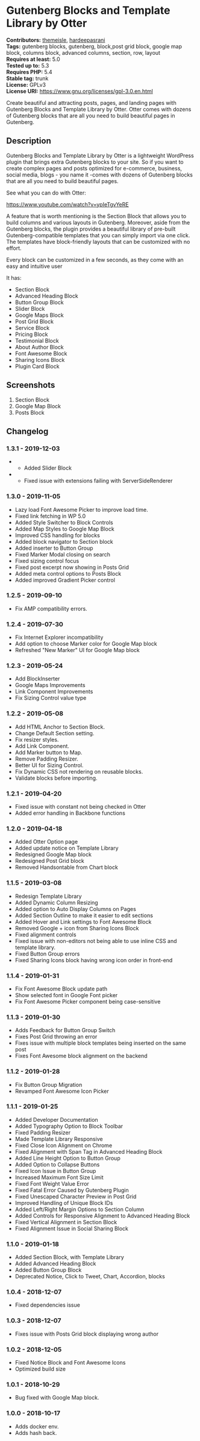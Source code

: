 # Gutenberg Blocks and Template Library by Otter #
**Contributors:** [themeisle](https://profiles.wordpress.org/themeisle), [hardeepasrani](https://profiles.wordpress.org/hardeepasrani)  
**Tags:** gutenberg blocks, gutenberg, block,post grid block, google map block, columns block, advanced columns, section, row, layout  
**Requires at least:** 5.0      
**Tested up to:** 5.3    
**Requires PHP:** 5.4    
**Stable tag:** trunk  
**License:** GPLv3    
**License URI:** https://www.gnu.org/licenses/gpl-3.0.en.html    

Create beautiful and attracting posts, pages, and landing pages with Gutenberg Blocks and Template Library by Otter. Otter comes with dozens of Gutenberg blocks that are all you need to build beautiful pages in Gutenberg.

## Description ##

Gutenberg Blocks and Template Library by Otter is a lightweight WordPress plugin that brings extra Gutenberg blocks to your site. So if you want to create complex pages and posts optimized for e-commerce, business, social media, blogs - you name it -comes with dozens of Gutenberg blocks that are all you need to build beautiful pages.

See what you can do with Otter:

https://www.youtube.com/watch?v=ypIeTgvYeRE

A feature that is worth mentioning is the Section Block that allows you to build columns and various layouts in Gutenberg. Moreover, aside from the Gutenberg blocks, the plugin provides a beautiful library of pre-built Gutenberg-compatible templates that you can simply import via one click. The templates have block-friendly layouts that can be customized with no effort.

Every block can be customized in a few seconds, as they come with an easy and intuitive user 

It has:

- Section Block
- Advanced Heading Block
- Button Group Block
- Slider Block
- Google Maps Block
- Post Grid Block
- Service Block
- Pricing Block
- Testimonial Block
- About Author Block
- Font Awesome Block
- Sharing Icons Block
- Plugin Card Block

## Screenshots ##

1. Section Block
2. Google Map Block
3. Posts Block

## Changelog ##
### 1.3.1 - 2019-12-03  ###

* - Added Slider Block
* - Fixed issue with extensions failing with ServerSideRenderer


### 1.3.0 - 2019-11-05  ###

* Lazy load Font Awesome Picker to improve load time.
* Fixed link fetching in WP 5.0
* Added Style Switcher to Block Controls
* Added Map Styles to Google Map Block
* Improved CSS handling for blocks
* Added block navigator to Section block
* Added inserter to Button Group
* Fixed Marker Modal closing on search
* Fixed sizing control focus
* Fixed post excerpt now showing in Posts Grid
* Added meta control options to Posts Block
* Added improved Gradient Picker control


### 1.2.5 - 2019-09-10  ###

* Fix AMP compatibility errors.


### 1.2.4 - 2019-07-30  ###

* Fix Internet Explorer incompatibility
* Add option to choose Marker color for Google Map block
* Refreshed "New Marker" UI for Google Map block


### 1.2.3 - 2019-05-24  ###

* Add BlockInserter
* Google Maps Improvements
* Link Component Improvements
* Fix Sizing Control value type


### 1.2.2 - 2019-05-08  ###

* Add HTML Anchor to Section Block.
* Change Default Section setting.
* Fix resizer styles.
* Add Link Component.
* Add Marker button to Map.
* Remove Padding Resizer.
* Better UI for Sizing Control.
* Fix Dynamic CSS not rendering on reusable blocks.
* Validate blocks before importing.


### 1.2.1 - 2019-04-20  ###

* Fixed issue with constant not being checked in Otter
* Added error handling in Backbone functions

### 1.2.0 - 2019-04-18  ###

* Added Otter Option page
* Added update notice on Template Library
* Redesigned Google Map block
* Redesigned Post Grid block
* Removed Handsontable from Chart block


### 1.1.5 - 2019-03-08  ###

* Redesign Template Library
* Added Dynamic Column Resizing
* Added option to Auto Display Columns on Pages
* Added Section Outline to make it easier to edit sections
* Added Hover and Link settings to Font Awesome Block
* Removed Google + icon from Sharing Icons Block
* Fixed alignment controls
* Fixed issue with non-editors not being able to use inline CSS and template library.
* Fixed Button Group errors
* Fixed Sharing Icons block having wrong icon order in front-end

### 1.1.4 - 2019-01-31  ###

* Fix Font Awesome Block update path
* Show selected font in Google Font picker
* Fix Font Awesome Picker component being case-sensitive

### 1.1.3 - 2019-01-30  ###

* Adds Feedback for Button Group Switch
* Fixes Post Grid throwing an error
* Fixes issue with multiple block templates being inserted on the same post
* Fixes Font Awesome block alignment on the backend

### 1.1.2 - 2019-01-28  ###

* Fix Button Group Migration
* Revamped Font Awesome Icon Picker

### 1.1.1 - 2019-01-25  ###

* Added Developer Documentation
* Added Typography Option to Block Toolbar
* Fixed Padding Resizer
* Made Template Library Responsive
* Fixed Close Icon Alignment on Chrome
* Fixed Alignment with Span Tag in Advanced Heading Block
* Added Line Height Option to Button Group
* Added Option to Collapse Buttons
* Fixed Icon Issue in Button Group
* Increased Maximum Font Size Limit
* Fixed Font Weight Value Error
* Fixed Fatal Error Caused by Gutenberg Plugin
* Fixed Unescaped Character Preview in Post Grid
* Improved Handling of Unique Block IDs
* Added Left/Right Margin Options to Section Column
* Added Controls for Responsive Alignment to Advanced Heading Block
* Fixed Vertical Alignment in Section Block
* Fixed Alignment Issue in Social Sharing Block

### 1.1.0 - 2019-01-18 ###
* Added Section Block, with Template Library
* Added Advanced Heading Block
* Added Button Group Block
* Deprecated Notice, Click to Tweet, Chart, Accordion, blocks

### 1.0.4 - 2018-12-07 ###
* Fixed dependencies issue
 
### 1.0.3 - 2018-12-07 ###
* Fixes issue with Posts Grid block displaying wrong author
 
### 1.0.2 - 2018-12-05 ###
* Fixed Notice Block and Font Awesome Icons
* Optimized build size
 
### 1.0.1 - 2018-10-29 ###
* Bug fixed with Google Map block.
 
### 1.0.0 - 2018-10-17 ###
* Adds docker env.
* Adds hash back.
